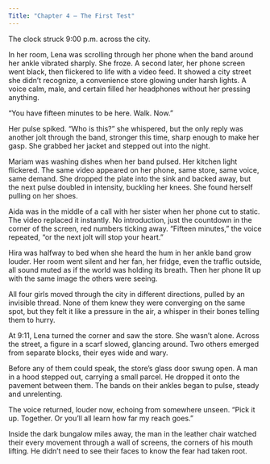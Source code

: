 ```yaml
---
Title: "Chapter 4 – The First Test"
---
```


The clock struck 9:00 p.m. across the city.

In her room, Lena was scrolling through her phone when the band around her ankle vibrated sharply. She froze. A second later, her phone screen went black, then flickered to life with a video feed. It showed a city street she didn’t recognize, a convenience store glowing under harsh lights. A voice calm, male, and certain filled her headphones without her pressing anything.

“You have fifteen minutes to be here. Walk. Now.”

Her pulse spiked. “Who is this?” she whispered, but the only reply was another jolt through the band, stronger this time, sharp enough to make her gasp. She grabbed her jacket and stepped out into the night.

Mariam was washing dishes when her band pulsed. Her kitchen light flickered. The same video appeared on her phone, same store, same voice, same demand. She dropped the plate into the sink and backed away, but the next pulse doubled in intensity, buckling her knees. She found herself pulling on her shoes.

Aida was in the middle of a call with her sister when her phone cut to static. The video replaced it instantly. No introduction, just the countdown in the corner of the screen, red numbers ticking away.
“Fifteen minutes,” the voice repeated, “or the next jolt will stop your heart.”

Hira was halfway to bed when she heard the hum in her ankle band grow louder. Her room went silent and her fan, her fridge, even the traffic outside, all sound muted as if the world was holding its breath. Then her phone lit up with the same image the others were seeing.

All four girls moved through the city in different directions, pulled by an invisible thread. None of them knew they were converging on the same spot, but they felt it like a pressure in the air, a whisper in their bones telling them to hurry.

At 9:11, Lena turned the corner and saw the store. She wasn’t alone. Across the street, a figure in a scarf slowed, glancing around. Two others emerged from separate blocks, their eyes wide and wary.

Before any of them could speak, the store’s glass door swung open. A man in a hood stepped out, carrying a small parcel. He dropped it onto the pavement between them. The bands on their ankles began to pulse, steady and unrelenting.

The voice returned, louder now, echoing from somewhere unseen.
“Pick it up. Together. Or you’ll all learn how far my reach goes.”

Inside the dark bungalow miles away, the man in the leather chair watched their every movement through a wall of screens, the corners of his mouth lifting. He didn’t need to see their faces to know the fear had taken root.